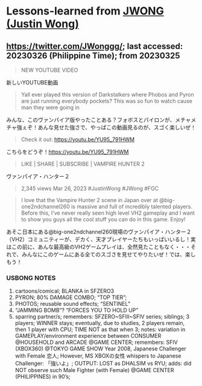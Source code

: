 # Lessons-learned from [JWONG (Justin Wong)](https://twitter.com/JWonggg?ref_src=twsrc%5Egoogle%7Ctwcamp%5Eserp%7Ctwgr%5Eauthor)

## https://twitter.com/JWonggg/; last accessed: 20230326 (Philippine Time); from 20230325

> NEW YOUTUBE VIDEO 

新しいYOUTUBE動画

> Yall ever played this version of Darkstalkers where Phobos and Pyron are just running everybody pockets? This was so fun to watch cause man they were going in 

みんな、このヴァンパイア版やったことある？フォボスとパイロンが、メチャメチャ強ぇぞ！あんな見せた強さで、やっぱこの動画見るのが、スゴく楽しいぜ！

> Check it out: https://youtu.be/YU95_791HWM 

こちらをどうぞ！https://youtu.be/YU95_791HWM 

> LIKE | SHARE | SUBSCRIBE | VAMPIRE HUNTER 2

ヴァンパイア・ハンター２

> 2,345 views Mar 26, 2023 #JustinWong #JWong #FGC 

> I love that the Vampire Hunter 2 scene in Japan over at @big-one2ndchannel260 is massive and full of incredibly talented players. Before this, I've never really seen high level VH2 gameplay and I want to show you guys all the cool stuff you can do in this game. Enjoy!

あそこ日本にある@big-one2ndchannel260現場のヴァンパイア・ハンター２（VH2）コミュニティーが、デカく、天才プレイヤーたちもいっぱいいるし！実はこの前に、あんな最高級のVH2ゲームプレイは、全然見たこともなく・・・それで、みんなにこのゲームにある全てのスゴさを見せてやりたいぜ！では、楽しもう！


### USBONG NOTES

1. cartoons/comical; BLANKA in SFZERO3
2. PYRON; 80% DAMAGE COMBO; “TOP TIER”;
3. PHOTOS; reusable sound effects; “SENTINEL”
4. “JAMMING BOMB”? “FORCES YOU TO HOLD UP”
5. sparring partner/s; remembers: SFZERO\~SFIII\~SFIV series; siblings; 3 players; WINNER stays; eventually, due to studies, 2 players remain, then 1 player with CPU; TIME NOT as that when 3; notes: variation in GAMEPLAY/environment experience between CONSUMER @HOUSEHOLD and ARCADE @GAME CENTER; remembers: SFIV (XBOX360) @TOKYO GAME SHOW Year 2008, Japanese Challenger with Female 恋人; However, MS XBOXの女性 whispers to Japanese Challenger: 「強いよ」; OUTPUT: LOST as DHALSIM vs RYU; adds: did NOT observe such Male Fighter (with Female) @GAME CENTER (PHILIPPINES) in 90’s; 
